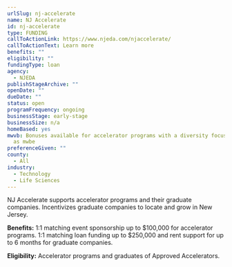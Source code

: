 ```yaml
---
urlSlug: nj-accelerate
name: NJ Accelerate
id: nj-accelerate
type: FUNDING
callToActionLink: https://www.njeda.com/njaccelerate/
callToActionText: Learn more
benefits: ""
eligibility: ""
fundingType: loan
agency:
  - NJEDA
publishStageArchive: ""
openDate: ""
dueDate: ""
status: open
programFrequency: ongoing
businessStage: early-stage
businessSize: n/a
homeBased: yes
mwvb: Bonuses available for accelerator programs with a diversity focus as well
  as mwbe
preferenceGiven: ""
county:
  - All
industry:
  - Technology
  - Life Sciences
---
```

NJ Accelerate supports accelerator programs and their graduate companies. Incentivizes graduate companies to locate and grow in New Jersey.

**Benefits:** 1:1 matching event sponsorship up to $100,000 for accelerator programs. 1:1 matching loan funding up to $250,000 and rent support for up to 6 months for graduate companies.

**Eligibility:** Accelerator programs and graduates of Approved Accelerators.